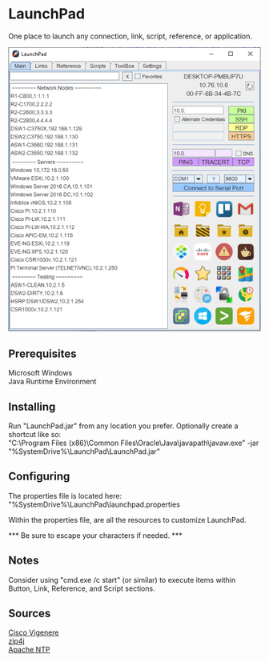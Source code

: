 # LaunchPad 

One place to launch any connection, link, script, reference, or application.

![Main](https://github.com/mathewbray/Java-LaunchPad/raw/master/Main.png)

## Prerequisites

Microsoft Windows  
Java Runtime Environment

## Installing

Run "LaunchPad.jar" from any location you prefer.  Optionally create a shortcut like so:  
"C:\Program Files (x86)\Common Files\Oracle\Java\javapath\javaw.exe" -jar "%SystemDrive%\LaunchPad\LaunchPad.jar"


## Configuring

The properties file is located here:  
"%SystemDrive%\LaunchPad\launchpad.properties  
  
Within the properties file, are all the resources to customize LaunchPad.

*** Be sure to escape your characters if needed. ***

## Notes

Consider using "cmd.exe /c start" (or similar) to execute items within Button, Link, Reference, and Script sections.  

## Sources

[Cisco Vigenere](https://github.com/plajjan/java-CiscoVigenere)  
[zip4j](https://github.com/srikanth-lingala/zip4j)  
[Apache NTP](https://commons.apache.org/proper/commons-net/javadocs/api-3.6/org/apache/commons/net/ntp/NTPUDPClient.html)  